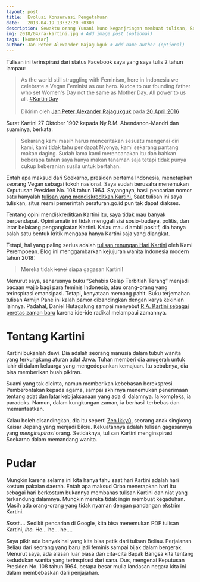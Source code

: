 ```yaml
---
layout: post
title:  Evolusi Konservasi Pengetahuan
date:   2018-04-19 13:32:20 +0300
description: Sewaktu orang Yunani kuno keganjringan membuat tulisan, Socrates menolaknya. # Add post description (optional)
img: 2018/04/ra-kartini.jpg # Add image post (optional)
tags: [komentar]
author: Jan Peter Alexander Rajagukguk # Add name author (optional)
---
```

Tulisan ini terinspirasi dari status Facebook saya yang saya tulis 2 tahun lampau:

>As the world still struggling with Feminism, here in Indonesia we celebrate a Vegan Feminist as our hero. Kudos to our founding father who set Women's Day not the same as Mother Day. All power to us all.
[#KartiniDay](https://www.facebook.com/hashtag/kartiniday?source=feed_text) <br /><br />
>Dikirim oleh [Jan Peter Alexander Rajagukguk](https://www.facebook.com/jpmrblood?hc_ref=ARTZ_yyKhOWG3B9UhGq346tKApsDY6Xx9kJfKwytfUkOAKi_xH1Opco9emu4MVX8TSI&fref=nf) pada&nbsp;[20 April 2016](https://www.facebook.com/jpmrblood/posts/10208627904672174)

Surat Kartini 27 Oktober 1902 kepada Ny.R.M. Abendanon-Mandri dan suaminya, berkata:

> Sekarang kami masih harus menceritakan sesuatu mengenai diri kami, kami tidak tahu pendapat Nyonya, kami sekarang pantang makan daging. Sudah lama kami merencanakan itu dan bahkan beberapa tahun saya hanya makan tanaman saja tetapi tidak punya cukup keberanian susila untuk bertahan.

Entah apa maksud dari Soekarno, presiden pertama Indonesia, menetapkan seorang Vegan sebagai tokoh nasional. Saya sudah berusaha menemukan Keputusan Presiden No. 108 tahun 1964. Sayangnya, hasil pencarian nomor satu hanyalah [tulisan yang mendiskreditkan Kartini.](https://www.kompasiana.com/advokat-faridmuadz/hari-kartini-kebijakan-nasional-diskriminatif_550fefa8a33311ce39ba7dda) Saat tulisan ini saya tuliskan, situs resmi pemerintah peraturan.go.id pun tak dapat diakses.

Tentang opini mendiskreditkan Kartini itu, saya tidak mau banyak berpendapat. Opini amatir ini tidak menggali sisi sosio-budaya, politis, dan latar belakang pengangkatan Kartini. Kalau mau diambil positif, dia hanya salah satu bentuk kritik mengapa hanya Kartini saja yang diangkat.

Tetapi, hal yang paling serius adalah [tulisan renungan Hari Kartini](https://kamiperempoean.wordpress.com/2018/04/23/renungan-di-hari-kartini/) oleh Kami Perempoean. Blog ini menggambarkan kejujuran wanita Indonesia modern tahun 2018:

> Mereka tidak ~~kenal~~ siapa gagasan Kartini!

Menurut saya, seharusnya buku “Sehabis Gelap Terbitlah Terang” menjadi bacaan wajib bagi para feminis Indonesia, atau orang-orang yang terinspirasi emansipasi. Tetapi, kenyataan memang pahit. Buku terjemahan tulisan Armijn Pane ini kalah pamor dibandingkan dengan karya kekinian lainnya. Padahal, Daniel Hutagalung sampai menyebut [R.A. Kartini sebagai peretas zaman baru](https://dhutag.wordpress.com/2015/04/22/kartini-sang-peretas-zaman-baru/) karena ide-ide radikal melampaui zamannya.

# Tentang Kartini

Kartini bukanlah dewi. Dia adalah seorang manusia dalam tubuh wanita yang terkungkung aturan adat Jawa. Tuhan memberi dia anugerah untuk lahir di dalam keluarga yang mengedepankan kemajuan. Itu sebabnya, dia bisa memberikan buah pikiran.

Suami yang tak dicinta, namun memberikan kebebasan berekspresi. Pemberontakan kepada agama, sampai akhirnya menemukan penerimaan tentang adat dan latar kebijaksanaan yang ada di dalamnya. Ia kompleks, ia paradoks. Namun, dalam kungkungan zaman, ia berhasil terbebas dan memanfaatkan.

Kalau boleh disandingkan, dia itu seperti [Zen Ikkyū,](https://en.wikipedia.org/wiki/Ikky%C5%AB) seorang anak singkong Kaisar Jepang yang menjadi Biksu. Kekuatannya adalah tulisan gagasannya yang *menginspirasi* orang. Setidaknya, tulisan Kartini menginspirasi Soekarno dalam memandang wanita.

# Pudar

Mungkin karena selama ini kita hanya tahu saat hari Kartini adalah hari kostum pakaian daerah. Entah apa maksud Orba menerapkan hari itu sebagai hari berkostum bukannya membahas tulisan Kartini dan niat yang terkandung dalamnya. Mungkin mereka tidak ingin membuat kegaduhan. Masih ada orang-orang yang tidak nyaman dengan pandangan ekstrim Kartini.

*Sssst….* Sedikit pencarian di Google, kita bisa menemukan PDF tulisan Kartini, *lho.* He… he… he….

Saya pikir ada banyak hal yang kita bisa petik dari tulisan Beliau. Perjalanan Beliau dari seorang yang baru jadi feminis sampai bijak dalam bergerak. Menurut saya, ada alasan luar biasa dan cita-cita Bapak Bangsa kita tentang kedudukan wanita yang terinspirasi dari sana. Dus, mengenai Keputusan Presiden No. 108 tahun 1964, betapa besar mulia landasan negara kita ini dalam membebaskan dari penjajahan.
